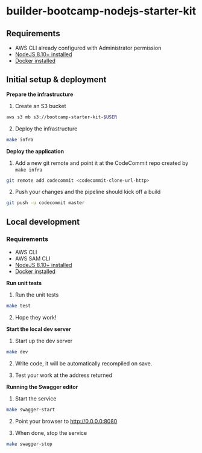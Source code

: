 # builder-bootcamp-nodejs-starter-kit

## Requirements

* AWS CLI already configured with Administrator permission
* [NodeJS 8.10+ installed](https://nodejs.org/en/download/)
* [Docker installed](https://www.docker.com/community-edition)


## Initial setup & deployment

**Prepare the infrastructure**

1. Create an S3 bucket
```bash
aws s3 mb s3://bootcamp-starter-kit-$USER
```

2. Deploy the infrastructure
```bash
make infra
```

**Deploy the application**

1. Add a new git remote and point it at the CodeCommit repo created by `make infra`
```bash
git remote add codecommit <codecommit-clone-url-http>
```

2. Push your changes and the pipeline should kick off a build
```bash
git push -u codecommit master
```


## Local development

### Requirements

* AWS CLI
* AWS SAM CLI
* [NodeJS 8.10+ installed](https://nodejs.org/en/download/)
* [Docker installed](https://www.docker.com/community-edition)

**Run unit tests**

1. Run the unit tests
```bash
make test
```

2. Hope they work!


**Start the local dev server**

1. Start up the dev server
```bash
make dev
```

2. Write code, it will be automatically recompiled on save.

3. Test your work at the address returned

**Running the Swagger editor**

1. Start the service
```bash
make swagger-start
```

2. Point your browser to http://0.0.0.0:8080

3. When done, stop the service
```bash
make swagger-stop
```

